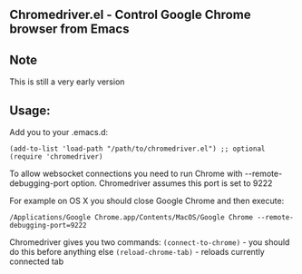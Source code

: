 ## Chromedriver.el - Control Google Chrome browser from Emacs

## Note

This is still a very early version

## Usage:

Add you to your .emacs.d:

    (add-to-list 'load-path "/path/to/chromedriver.el") ;; optional
    (require 'chromedriver)

To allow websocket connections you need to run Chrome with
--remote-debugging-port option. Chromedriver assumes this port is set to 9222

For example on OS X you should close Google Chrome and then execute:

    /Applications/Google Chrome.app/Contents/MacOS/Google Chrome --remote-debugging-port=9222

Chromedriver gives you two commands:
`(connect-to-chrome)` - you should do this before anything else
`(reload-chrome-tab)` - reloads currently connected tab